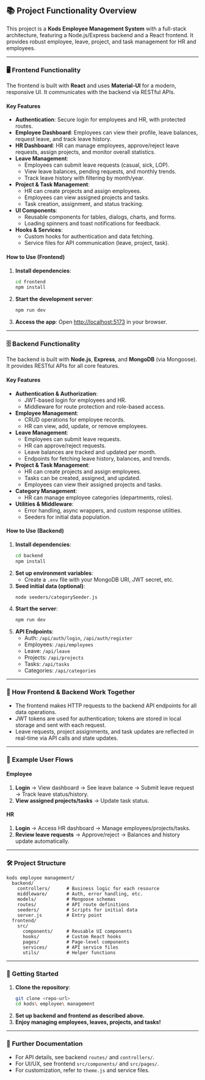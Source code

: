 ## 📚 Project Functionality Overview

This project is a **Kods Employee Management System** with a full-stack architecture, featuring a Node.js/Express backend and a React frontend. It provides robust employee, leave, project, and task management for HR and employees.

---

### 🖥️ Frontend Functionality

The frontend is built with **React** and uses **Material-UI** for a modern, responsive UI. It communicates with the backend via RESTful APIs.

#### Key Features

- **Authentication**: Secure login for employees and HR, with protected routes.
- **Employee Dashboard**: Employees can view their profile, leave balances, request leave, and track leave history.
- **HR Dashboard**: HR can manage employees, approve/reject leave requests, assign projects, and monitor overall statistics.
- **Leave Management**:
  - Employees can submit leave requests (casual, sick, LOP).
  - View leave balances, pending requests, and monthly trends.
  - Track leave history with filtering by month/year.
- **Project & Task Management**:
  - HR can create projects and assign employees.
  - Employees can view assigned projects and tasks.
  - Task creation, assignment, and status tracking.
- **UI Components**:
  - Reusable components for tables, dialogs, charts, and forms.
  - Loading spinners and toast notifications for feedback.
- **Hooks & Services**:
  - Custom hooks for authentication and data fetching.
  - Service files for API communication (leave, project, task).

#### How to Use (Frontend)

1. **Install dependencies**:
   ```bash
   cd frontend
   npm install
   ```
2. **Start the development server**:
   ```bash
   npm run dev
   ```
3. **Access the app**: Open [http://localhost:5173](http://localhost:5173) in your browser.

---

### 🗄️ Backend Functionality

The backend is built with **Node.js**, **Express**, and **MongoDB** (via Mongoose). It provides RESTful APIs for all core features.

#### Key Features

- **Authentication & Authorization**:
  - JWT-based login for employees and HR.
  - Middleware for route protection and role-based access.
- **Employee Management**:
  - CRUD operations for employee records.
  - HR can view, add, update, or remove employees.
- **Leave Management**:
  - Employees can submit leave requests.
  - HR can approve/reject requests.
  - Leave balances are tracked and updated per month.
  - Endpoints for fetching leave history, balances, and trends.
- **Project & Task Management**:
  - HR can create projects and assign employees.
  - Tasks can be created, assigned, and updated.
  - Employees can view their assigned projects and tasks.
- **Category Management**:
  - HR can manage employee categories (departments, roles).
- **Utilities & Middleware**:
  - Error handling, async wrappers, and custom response utilities.
  - Seeders for initial data population.

#### How to Use (Backend)

1. **Install dependencies**:
   ```bash
   cd backend
   npm install
   ```
2. **Set up environment variables**:
   - Create a `.env` file with your MongoDB URI, JWT secret, etc.
3. **Seed initial data (optional)**:
   ```bash
   node seeders/categorySeeder.js
   ```
4. **Start the server**:
   ```bash
   npm run dev
   ```
5. **API Endpoints**:
   - Auth: `/api/auth/login`, `/api/auth/register`
   - Employees: `/api/employees`
   - Leave: `/api/leave`
   - Projects: `/api/projects`
   - Tasks: `/api/tasks`
   - Categories: `/api/categories`

---

### 🔗 How Frontend & Backend Work Together

- The frontend makes HTTP requests to the backend API endpoints for all data operations.
- JWT tokens are used for authentication; tokens are stored in local storage and sent with each request.
- Leave requests, project assignments, and task updates are reflected in real-time via API calls and state updates.

---

### 📝 Example User Flows

#### Employee

1. **Login** → View dashboard → See leave balance → Submit leave request → Track leave status/history.
2. **View assigned projects/tasks** → Update task status.

#### HR

1. **Login** → Access HR dashboard → Manage employees/projects/tasks.
2. **Review leave requests** → Approve/reject → Balances and history update automatically.

---

### 🛠️ Project Structure

```
kods employee management/
  backend/
    controllers/      # Business logic for each resource
    middleware/       # Auth, error handling, etc.
    models/           # Mongoose schemas
    routes/           # API route definitions
    seeders/          # Scripts for initial data
    server.js         # Entry point
  frontend/
    src/
      components/     # Reusable UI components
      hooks/          # Custom React hooks
      pages/          # Page-level components
      services/       # API service files
      utils/          # Helper functions
```

---

### 🚀 Getting Started

1. **Clone the repository**:
   ```bash
   git clone <repo-url>
   cd kods\ employee\ management
   ```
2. **Set up backend and frontend as described above.**
3. **Enjoy managing employees, leaves, projects, and tasks!**

---

### 📖 Further Documentation

- For API details, see backend `routes/` and `controllers/`.
- For UI/UX, see frontend `src/components/` and `src/pages/`.
- For customization, refer to `theme.js` and service files.
